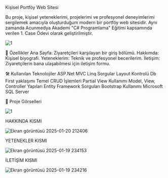 Kişisel Portföy Web Sitesi

Bu proje, kişisel yeteneklerimi, projelerimi ve profesyonel deneyimlerimi sergilemek amacıyla oluşturduğum modern bir portföy web sitesidir. Aynı zamanda Acunmedya Akademi "C# Programlama" Eğitimi kapsamında verilen 1. Case Ödevi olarak geliştirilmiştir.

![1](https://github.com/user-attachments/assets/e03bd7b4-5e8a-4b00-b883-635322ff8fd4)


🚀 Özellikler
Ana Sayfa: Ziyaretçileri karşılayan bir giriş bölümü.
Hakkımda: Kişisel biyografi.
Yeteneklerim: Teknik ve profesyonel becerilerim.
İletişim: Ziyaretçilerin bana ulaşabilmesi için iletişim formu.


🛠️ Kullanılan Teknolojiler
ASP.Net MVC
Linq Sorgular
Layout Kontrolü
Db First yaklaşımı
Temel CRUD İşlemleri
Partial View Kullanımı
Model, View, Controller Yapıları
Entity Framework Sorguları
Bootstrap Kullanımı
Microsoft SQL Server

📸 Proje Görselleri

![1](https://github.com/user-attachments/assets/e03bd7b4-5e8a-4b00-b883-635322ff8fd4)

HAKKINDA KISMI

![Ekran görüntüsü 2025-01-20 212406](https://github.com/user-attachments/assets/ba92110d-676d-4721-a058-431f39dc47f7)

YETENEKLER KISMI

![Ekran görüntüsü 2025-01-19 234153](https://github.com/user-attachments/assets/8d9524f0-b1fd-4531-b1a0-1a2111ccc792)

İLETİŞİM KISMI

![Ekran görüntüsü 2025-01-19 234216](https://github.com/user-attachments/assets/a1f7384f-181c-4e00-8243-b4fa2fdc9258)




